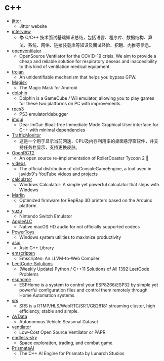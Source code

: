 # c++
- [jittor](https://github.com/Jittor/jittor)
  - Jittor website
- [interview](https://github.com/huihut/interview)
  - 📚 C/C++ 技术面试基础知识总结，包括语言、程序库、数据结构、算法、系统、网络、链接装载库等知识及面试经验、招聘、内推等信息。
- [openventilator](https://github.com/popsolutions/openventilator)
  - OpenSource Ventilator for the COVID-19 crisis. We aim to provide a cheap and reliable solution for respiratory deseas and inaccesibility to this kind of ventilation medical equipment
- [trojan](https://github.com/trojan-gfw/trojan)
  - An unidentifiable mechanism that helps you bypass GFW.
- [Magisk](https://github.com/topjohnwu/Magisk)
  - The Magic Mask for Android
- [dolphin](https://github.com/dolphin-emu/dolphin)
  - Dolphin is a GameCube / Wii emulator, allowing you to play games for these two platforms on PC with improvements.
- [rpcs3](https://github.com/RPCS3/rpcs3)
  - PS3 emulator/debugger
- [imgui](https://github.com/ocornut/imgui)
  - Dear ImGui: Bloat-free Immediate Mode Graphical User interface for C++ with minimal dependencies
- [TrafficMonitor](https://github.com/zhongyang219/TrafficMonitor)
  - 这是一个用于显示当前网速、CPU及内存利用率的桌面悬浮窗软件，并支持任务栏显示，支持更换皮肤。
- [OpenRCT2](https://github.com/OpenRCT2/OpenRCT2)
  - An open source re-implementation of RollerCoaster Tycoon 2 🎢
- [videos](https://github.com/OneLoneCoder/videos)
  - The official distribution of olcConsoleGameEngine, a tool used in javidx9's YouTube videos and projects
- [calculator](https://github.com/microsoft/calculator)
  - Windows Calculator: A simple yet powerful calculator that ships with Windows
- [Marlin](https://github.com/MarlinFirmware/Marlin)
  - Optimized firmware for RepRap 3D printers based on the Arduino platform.
- [yuzu](https://github.com/yuzu-emu/yuzu)
  - Nintendo Switch Emulator
- [AppleALC](https://github.com/acidanthera/AppleALC)
  - Native macOS HD audio for not officially supported codecs
- [PowerToys](https://github.com/microsoft/PowerToys)
  - Windows system utilities to maximize productivity
- [asio](https://github.com/chriskohlhoff/asio)
  - Asio C++ Library
- [emscripten](https://github.com/emscripten-core/emscripten)
  - Emscripten: An LLVM-to-Web Compiler
- [LeetCode-Solutions](https://github.com/kamyu104/LeetCode-Solutions)
  - (Weekly Update) Python / C++11 Solutions of All 1392 LeetCode Problems
- [esphome](https://github.com/esphome/esphome)
  - ESPHome is a system to control your ESP8266/ESP32 by simple yet powerful configuration files and control them remotely through Home Automation systems.
- [srs](https://github.com/ossrs/srs)
  - SRS is a RTMP/HLS/WebRTC/SRT/GB28181 streaming cluster, high efficiency, stable and simple.
- [AVData](https://github.com/Ford/AVData)
  - Autonomous Vehicle Seasonal Dataset
- [ventilator](https://github.com/jcl5m1/ventilator)
  - Low-Cost Open Source Ventilator or PAPR
- [endless-sky](https://github.com/endless-sky/endless-sky)
  - Space exploration, trading, and combat game.
- [PrismataAI](https://github.com/davechurchill/PrismataAI)
  - The C++ AI Engine for Prismata by Lunarch Studios
